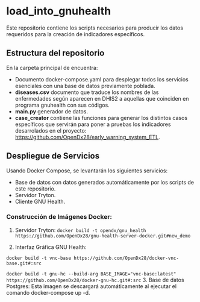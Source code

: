 # load_into_gnuhealth

Este repositorio contiene los scripts necesarios para producir los datos requeridos para la creación de indicadores específicos.

## Estructura del repositorio 
En la carpeta principal de encuentra:
- Documento docker-compose.yaml para desplegar todos los servicios esenciales con una base de datos previamente poblada.
- __diseases.csv__ documento que traduce los nombres de las enfermedades según aparecen en DHIS2  a aquellas que coinciden en programa gnuhealth con sus códigos.
- __main.py__ generador de datos.
- __case_creator__ contiene las funciones para generar los distintos casos específicos que servirán para poner a pruebas los indicadores desarrolados en el proyecto: https://github.com/OpenDx28/early_warning_system_ETL.

## Despliegue de Servicios

Usando Docker Compose, se levantarán los siguientes servicios:

- Base de datos con datos generados automáticamente por los scripts de este repositorio.
- Servidor Tryton.
- Cliente GNU Health.

### Construcción de Imágenes Docker:

1. Servidor Tryton:
``
docker build -t opendx/gnu_health https://github.com/OpenDx28/gnu-health-server-docker.git#new_demo
``

2. Interfaz Gráfica GNU Health:


``
docker build -t vnc-base https://github.com/OpenDx28/docker-vnc-base.git#:src
``

``
docker build -t gnu-hc --build-arg BASE_IMAGE="vnc-base:latest" https://github.com/OpenDx28/docker-gnu-hc.git#:src
``
3. Base de datos Postgres:
Esta imagen se descargará automáticamente al ejecutar el comando docker-compose up -d.



